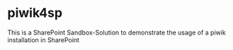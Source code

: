 piwik4sp
========
This is a SharePoint Sandbox-Solution to demonstrate the usage of a piwik installation in SharePoint
